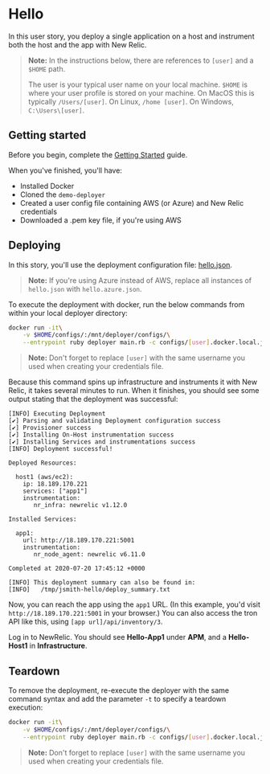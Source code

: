 # Hello

In this user story, you deploy a single application on a host and instrument both the host and the app with New Relic.

> **Note:** In the instructions below, there are references to `[user]` and a `$HOME` path.
>
> The user is your typical user name on your local machine. `$HOME` is where your user profile is stored on your machine. On MacOS this is typically `/Users/[user]`. On Linux, `/home [user]`. On Windows, `C:\Users\[user]`.

## Getting started

Before you begin, complete the [Getting Started](../README.md#getting-started) guide.

When you've finished, you'll have:

- Installed Docker
- Cloned the `demo-deployer`
- Created a user config file containing AWS (or Azure) and New Relic credentials
- Downloaded a .pem key file, if you're using AWS

## Deploying

In this story, you'll use the deployment configuration file: [hello.json](hello.json).

> **Note:** If you're using Azure instead of AWS, replace all instances of `hello.json` with `hello.azure.json`.

To execute the deployment with docker, run the below commands from within your local deployer directory:

```bash
docker run -it\
    -v $HOME/configs/:/mnt/deployer/configs/\
    --entrypoint ruby deployer main.rb -c configs/[user].docker.local.json -d documentation/tutorials/Hello/hello.json
```

> **Note:** Don't forget to replace `[user]` with the same username you used when creating your credentials file.

Because this command spins up infrastructure and instruments it with New Relic, it takes several minutes to run. When it finishes, you should see some output stating that the deployment was successful:

```console
[INFO] Executing Deployment
[✔] Parsing and validating Deployment configuration success
[✔] Provisioner success
[✔] Installing On-Host instrumentation success
[✔] Installing Services and instrumentations success
[INFO] Deployment successful!

Deployed Resources:

  host1 (aws/ec2):
    ip: 18.189.170.221
    services: ["app1"]
    instrumentation:
       nr_infra: newrelic v1.12.0

Installed Services:

  app1:
    url: http://18.189.170.221:5001
    instrumentation:
       nr_node_agent: newrelic v6.11.0

Completed at 2020-07-20 17:45:12 +0000

[INFO] This deployment summary can also be found in:
[INFO]   /tmp/jsmith-hello/deploy_summary.txt
```

Now, you can reach the app using the `app1` URL. (In this example, you'd visit `http://18.189.170.221:5001` in your browser.) You can also access the tron API like this, using `[app url]/api/inventory/3`.

Log in to NewRelic. You should see **Hello-App1** under **APM**, and a **Hello-Host1** in **Infrastructure**.

## Teardown

To remove the deployment, re-execute the deployer with the same command syntax and add the parameter `-t` to specify a teardown execution:

```bash
docker run -it\
    -v $HOME/configs/:/mnt/deployer/configs/\
    --entrypoint ruby deployer main.rb -c configs/[user].docker.local.json -d documentation/tutorials/Hello/hello.json -t
```

> **Note:** Don't forget to replace `[user]` with the same username you used when creating your credentials file.